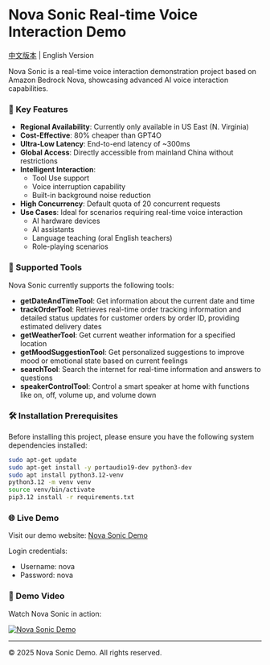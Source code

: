 # Nova Sonic Real-time Voice Interaction Demo

[中文版本](README.md) | English Version

Nova Sonic is a real-time voice interaction demonstration project based on Amazon Bedrock Nova, showcasing advanced AI voice interaction capabilities.

### 🌟 Key Features

- **Regional Availability**: Currently only available in US East (N. Virginia)
- **Cost-Effective**: 80% cheaper than GPT4O
- **Ultra-Low Latency**: End-to-end latency of ~300ms
- **Global Access**: Directly accessible from mainland China without restrictions
- **Intelligent Interaction**:
  - Tool Use support
  - Voice interruption capability
  - Built-in background noise reduction
- **High Concurrency**: Default quota of 20 concurrent requests
- **Use Cases**: Ideal for scenarios requiring real-time voice interaction
  - AI hardware devices
  - AI assistants
  - Language teaching (oral English teachers)
  - Role-playing scenarios

### 🔧 Supported Tools

Nova Sonic currently supports the following tools:

- **getDateAndTimeTool**: Get information about the current date and time
- **trackOrderTool**: Retrieves real-time order tracking information and detailed status updates for customer orders by order ID, providing estimated delivery dates
- **getWeatherTool**: Get current weather information for a specified location
- **getMoodSuggestionTool**: Get personalized suggestions to improve mood or emotional state based on current feelings
- **searchTool**: Search the internet for real-time information and answers to questions
- **speakerControlTool**: Control a smart speaker at home with functions like on, off, volume up, and volume down

### 🛠️ Installation Prerequisites

Before installing this project, please ensure you have the following system dependencies installed:

```bash
sudo apt-get update
sudo apt-get install -y portaudio19-dev python3-dev
sudo apt install python3.12-venv
python3.12 -m venv venv
source venv/bin/activate
pip3.12 install -r requirements.txt
```

### 🌐 Live Demo

Visit our demo website: [Nova Sonic Demo](https://nova-sonic.teague.live/)

Login credentials:
- Username: nova
- Password: nova

### 🎥 Demo Video

Watch Nova Sonic in action:

[![Nova Sonic Demo](https://img.shields.io/badge/Watch%20Demo-Nova%20Sonic-blue)](https://d18k98y33mzd4b.cloudfront.net/Nova+Sonic+Demo+Recording.mp4)

---

© 2025 Nova Sonic Demo. All rights reserved. 